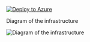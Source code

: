 [![Deploy to Azure](https://aka.ms/deploytoazurebutton)](https://portal.azure.com/#create/Microsoft.Template/uri/https%3A%2F%2Fraw.githubusercontent.com%2Fjimgodden%2FAzure_Networking_Labs%2Fmain%2FDeployment_Training%2FVPN_L300%2Fsrc%2Fmain.json)


Diagram of the infrastructure

![Diagram of the infrastructure](diagram.drawio.png)
